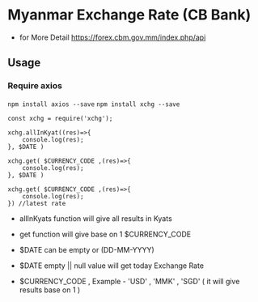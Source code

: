# Myanmar Exchange Rate (CB Bank)

- for More Detail https://forex.cbm.gov.mm/index.php/api


## Usage

### Require axios

```npm install axios --save```
```npm install xchg --save```

```const xchg = require('xchg');```

```
xchg.allInKyat((res)=>{
    console.log(res);
}, $DATE )
```

```
xchg.get( $CURRENCY_CODE ,(res)=>{
    console.log(res);
}, $DATE )
```

```
xchg.get( $CURRENCY_CODE ,(res)=>{
    console.log(res);
}) //latest rate
```

- allInKyats function will give all results in Kyats 
- get function will give base on 1 $CURRENCY_CODE

- $DATE can be empty or (DD-MM-YYYY) 
- $DATE empty || null  value will get today Exchange Rate
- $CURRENCY_CODE , Example - 'USD' , 'MMK' , 'SGD' ( it will give results base on 1 )
